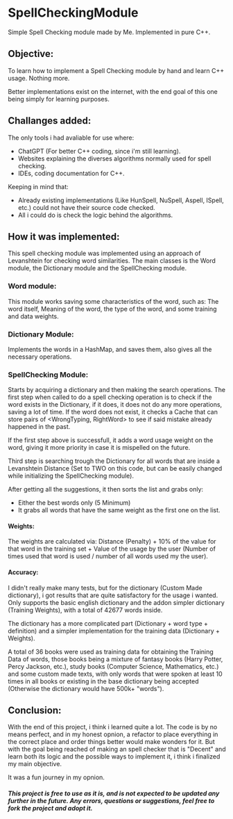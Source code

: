 # SpellCheckingModule

Simple Spell Checking module made by Me.
Implemented in pure C++.

## Objective:

To learn how to implement a Spell Checking module by hand and learn C++ usage. Nothing more.

Better implementations exist on the internet, with the end goal of this one being simply for learning purposes.

## Challanges added:

The only tools i had avaliable for use where:
- ChatGPT (For better C++ coding, since i'm still learning).
- Websites explaining the diverses algorithms normally used for spell checking.
- IDEs, coding documentation for C++.

Keeping in mind that: 
- Already existing implementations (Like HunSpell, NuSpell, Aspell, ISpell, etc.) could not have their source code checked.
- All i could do is check the logic behind the algorithms.


## How it was implemented:

This spell checking module was implemented using an approach of Levanshtein for checking word similarities.
The main classes is the Word module, the Dictionary module and the SpellChecking module.

### Word module:

This module works saving some characteristics of the word, such as: The word itself, Meaning of the word, the type of the word, and some training and data weights.

### Dictionary Module:

Implements the words in a HashMap, and saves them, also gives all the necessary operations.

### SpellChecking Module:

Starts by acquiring a dictionary and then making the search operations. The first step when called to do a spell checking operation is to check if the word exists in the Dictionary, if it does, it does not do any more operations, saving a lot of time.
If the word does not exist, it checks a Cache that can store pairs of <WrongTyping, RightWord> to see if said mistake already happened in the past.

If the first step above is successfull, it adds a word usage weight on the word, giving it more priority in case it is mispelled on the future.

Third step is searching trough the Dictionary for all words that are inside a Levanshtein Distance (Set to TWO on this code, but can be easily changed while initializing the SpellChecking module).

After getting all the suggestions, it then sorts the list and grabs only:
* Either the best words only (5 Minimum)
* It grabs all words that have the same weight as the first one on the list.

#### Weights: 

The weights are calculated via: Distance (Penalty) + 10% of the value for that word in the training set + Value of the usage by the user (Number of times used that word is used / number of all words used my the user). 


#### Accuracy: 

I didn't really make many tests, but for the dictionary (Custom Made dictionary), i got results that are quite satisfactory for the usage i wanted. Only supports the basic english dictionary 
and the addon simpler dictionary (Training Weights), with a total of 42677 words inside.

The dictionary has a more complicated part (Dictionary + word type + definition) and a simpler implementation for the training data (Dictionary + Weights).

A total of 36 books were used as training data for obtaining the Training Data of words, those books being a mixture of fantasy books (Harry Potter, Percy Jackson, etc.), study books (Computer Science, Mathematics, etc.) and some custom made texts, with only words that were spoken at least 10 times in all books or existing in the base dictionary being accepted (Otherwise the dictionary would have 500k+ "words").

## Conclusion:
With the end of this project, i think i learned quite a lot. The code is by no means perfect, and in my honest opnion, a refactor to place everything in the correct place and order things better would make wonders for it. But with the goal being reached of making an spell checker that is "Decent" and learn both its logic and the possible ways to implement it, i think i finalized my main objective.

It was a fun journey in my opnion.

##### This project is free to use as it is, and is not expected to be updated any further in the future. Any errors, questions or suggestions, feel free to fork the project and adopt it. 



